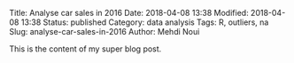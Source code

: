 Title: Analyse car sales in 2016
Date: 2018-04-08 13:38
Modified: 2018-04-08 13:38
Status: published
Category: data analysis
Tags: R, outliers, na
Slug: analyse-car-sales-in-2016
Author: Mehdi Noui

This is the content of my super blog post.



